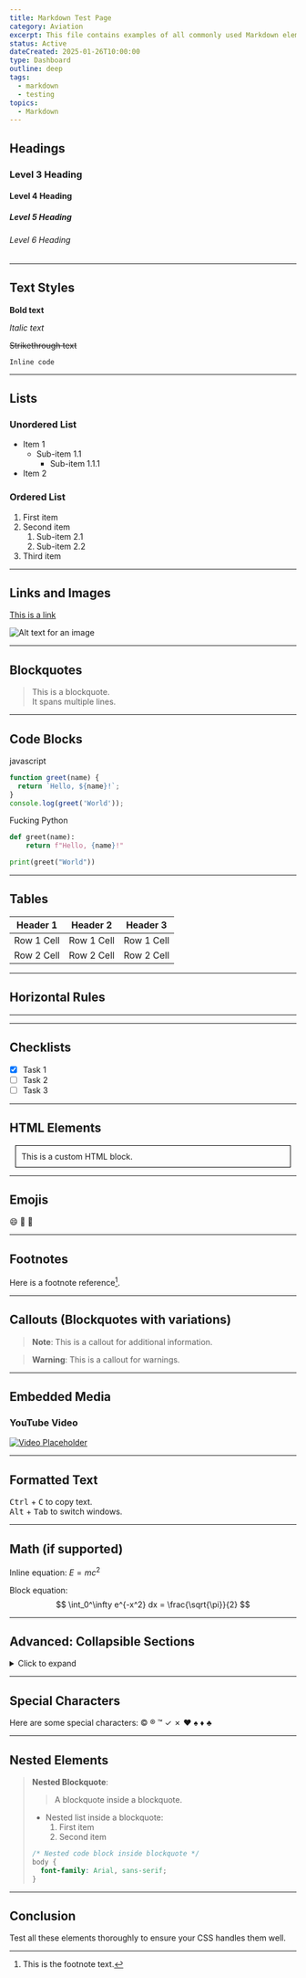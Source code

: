```yaml
---
title: Markdown Test Page
category: Aviation
excerpt: This file contains examples of all commonly used Markdown elements. Use it to test your CSS styles.
status: Active
dateCreated: 2025-01-26T10:00:00
type: Dashboard
outline: deep
tags:
  - markdown
  - testing
topics: 
  - Markdown
---
```



## Headings

### Level 3 Heading

#### Level 4 Heading

##### Level 5 Heading

###### Level 6 Heading

---

## Text Styles

**Bold text**

*Italic text*

~~Strikethrough text~~

`Inline code`

---

## Lists

### Unordered List
- Item 1
  - Sub-item 1.1
    - Sub-item 1.1.1
- Item 2

### Ordered List
1. First item
2. Second item
   1. Sub-item 2.1
   2. Sub-item 2.2
3. Third item

---

## Links and Images

[This is a link](https://example.com)

![Alt text for an image](https://via.placeholder.com/150)

---

## Blockquotes

> This is a blockquote.  
> It spans multiple lines.  

---

## Code Blocks
javascript
```javascript
function greet(name) {
  return `Hello, ${name}!`;
}
console.log(greet('World'));
```
Fucking Python
```python
def greet(name):
    return f"Hello, {name}!"

print(greet("World"))
```

---

## Tables

| Header 1    | Header 2    | Header 3    |
|-------------|-------------|-------------|
| Row 1 Cell  | Row 1 Cell  | Row 1 Cell  |
| Row 2 Cell  | Row 2 Cell  | Row 2 Cell  |

---

## Horizontal Rules

---

---

## Checklists

- [x] Task 1
- [ ] Task 2
- [ ] Task 3

---

## HTML Elements

<div style="border: 1px solid black; padding: 10px; margin: 10px;">
  This is a custom HTML block.
</div>

---

## Emojis

:smile: :rocket: :tada:

---

## Footnotes

Here is a footnote reference[^1].

[^1]: This is the footnote text.

---

## Callouts (Blockquotes with variations)

> **Note**: This is a callout for additional information.

> **Warning**: This is a callout for warnings.

---

## Embedded Media

### YouTube Video
[![Video Placeholder](https://via.placeholder.com/200x150)](https://www.youtube.com/watch?v=dQw4w9WgXcQ)

---

## Formatted Text

<kbd>Ctrl</kbd> + <kbd>C</kbd> to copy text.  
<kbd>Alt</kbd> + <kbd>Tab</kbd> to switch windows.

---

## Math (if supported)

Inline equation: $E = mc^2$

Block equation:
$$
\int_0^\infty e^{-x^2} dx = \frac{\sqrt{\pi}}{2}
$$

---

## Advanced: Collapsible Sections

<details>
<summary>Click to expand</summary>
This is hidden text revealed on click.
</details>

---

## Special Characters

Here are some special characters: © ® ™ ✓ ✗ ♥ ♠ ♦ ♣

---

## Nested Elements

> **Nested Blockquote**:  
> > A blockquote inside a blockquote.
>
> - Nested list inside a blockquote:
>   1. First item
>   2. Second item
> 
> ```css
> /* Nested code block inside blockquote */
> body {
>   font-family: Arial, sans-serif;
> }
> ```

---

## Conclusion

Test all these elements thoroughly to ensure your CSS handles them well.
